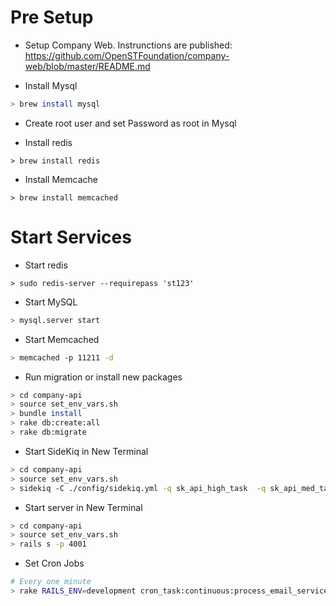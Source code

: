 # Pre Setup

* Setup Company Web. Instrunctions are published: https://github.com/OpenSTFoundation/company-web/blob/master/README.md

* Install Mysql
```bash
> brew install mysql
```

* Create root user and set Password as root in Mysql

* Install redis
```main
> brew install redis
```

* Install Memcache
```main
> brew install memcached
```

# Start Services

* Start redis
```main
> sudo redis-server --requirepass 'st123'
```

* Start MySQL
```bash
> mysql.server start
```

* Start Memcached
```bash
> memcached -p 11211 -d
```

* Run migration or install new packages
```bash
> cd company-api
> source set_env_vars.sh
> bundle install
> rake db:create:all
> rake db:migrate
```

* Start SideKiq in New Terminal
```bash
> cd company-api
> source set_env_vars.sh
> sidekiq -C ./config/sidekiq.yml -q sk_api_high_task  -q sk_api_med_task -q sk_api_default
```

* Start server in New Terminal
```bash
> cd company-api
> source set_env_vars.sh
> rails s -p 4001
```

* Set Cron Jobs
```bash
# Every one minute
> rake RAILS_ENV=development cron_task:continuous:process_email_service_api_call_hooks lock_key_suffix=1
```

